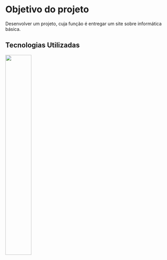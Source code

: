 # Objetivo do projeto

Desenvolver um projeto, cuja função é entregar um site sobre informática básica.

## Tecnologias Utilizadas

<img src="https://apexensino.com.br/wp-content/uploads/2017/11/html-css-javascript.jpg" width=40%>
